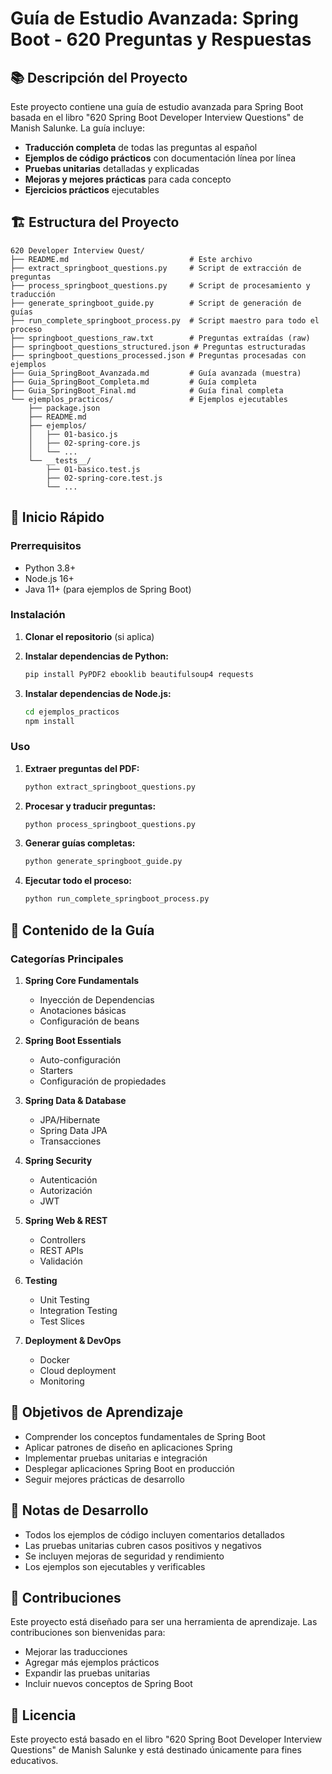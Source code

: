 # Guía de Estudio Avanzada: Spring Boot - 620 Preguntas y Respuestas

## 📚 Descripción del Proyecto

Este proyecto contiene una guía de estudio avanzada para Spring Boot basada en el libro "620 Spring Boot Developer Interview Questions" de Manish Salunke. La guía incluye:

- **Traducción completa** de todas las preguntas al español
- **Ejemplos de código prácticos** con documentación línea por línea
- **Pruebas unitarias** detalladas y explicadas
- **Mejoras y mejores prácticas** para cada concepto
- **Ejercicios prácticos** ejecutables

## 🏗️ Estructura del Proyecto

```
620 Developer Interview Quest/
├── README.md                           # Este archivo
├── extract_springboot_questions.py     # Script de extracción de preguntas
├── process_springboot_questions.py     # Script de procesamiento y traducción
├── generate_springboot_guide.py        # Script de generación de guías
├── run_complete_springboot_process.py  # Script maestro para todo el proceso
├── springboot_questions_raw.txt        # Preguntas extraídas (raw)
├── springboot_questions_structured.json # Preguntas estructuradas
├── springboot_questions_processed.json # Preguntas procesadas con ejemplos
├── Guia_SpringBoot_Avanzada.md         # Guía avanzada (muestra)
├── Guia_SpringBoot_Completa.md         # Guía completa
├── Guia_SpringBoot_Final.md            # Guía final completa
└── ejemplos_practicos/                 # Ejemplos ejecutables
    ├── package.json
    ├── README.md
    ├── ejemplos/
    │   ├── 01-basico.js
    │   ├── 02-spring-core.js
    │   └── ...
    └── __tests__/
        ├── 01-basico.test.js
        ├── 02-spring-core.test.js
        └── ...
```

## 🚀 Inicio Rápido

### Prerrequisitos
- Python 3.8+
- Node.js 16+
- Java 11+ (para ejemplos de Spring Boot)

### Instalación

1. **Clonar el repositorio** (si aplica)
2. **Instalar dependencias de Python:**
   ```bash
   pip install PyPDF2 ebooklib beautifulsoup4 requests
   ```

3. **Instalar dependencias de Node.js:**
   ```bash
   cd ejemplos_practicos
   npm install
   ```

### Uso

1. **Extraer preguntas del PDF:**
   ```bash
   python extract_springboot_questions.py
   ```

2. **Procesar y traducir preguntas:**
   ```bash
   python process_springboot_questions.py
   ```

3. **Generar guías completas:**
   ```bash
   python generate_springboot_guide.py
   ```

4. **Ejecutar todo el proceso:**
   ```bash
   python run_complete_springboot_process.py
   ```

## 📖 Contenido de la Guía

### Categorías Principales

1. **Spring Core Fundamentals**
   - Inyección de Dependencias
   - Anotaciones básicas
   - Configuración de beans

2. **Spring Boot Essentials**
   - Auto-configuración
   - Starters
   - Configuración de propiedades

3. **Spring Data & Database**
   - JPA/Hibernate
   - Spring Data JPA
   - Transacciones

4. **Spring Security**
   - Autenticación
   - Autorización
   - JWT

5. **Spring Web & REST**
   - Controllers
   - REST APIs
   - Validación

6. **Testing**
   - Unit Testing
   - Integration Testing
   - Test Slices

7. **Deployment & DevOps**
   - Docker
   - Cloud deployment
   - Monitoring

## 🎯 Objetivos de Aprendizaje

- Comprender los conceptos fundamentales de Spring Boot
- Aplicar patrones de diseño en aplicaciones Spring
- Implementar pruebas unitarias e integración
- Desplegar aplicaciones Spring Boot en producción
- Seguir mejores prácticas de desarrollo

## 📝 Notas de Desarrollo

- Todos los ejemplos de código incluyen comentarios detallados
- Las pruebas unitarias cubren casos positivos y negativos
- Se incluyen mejoras de seguridad y rendimiento
- Los ejemplos son ejecutables y verificables

## 🤝 Contribuciones

Este proyecto está diseñado para ser una herramienta de aprendizaje. Las contribuciones son bienvenidas para:

- Mejorar las traducciones
- Agregar más ejemplos prácticos
- Expandir las pruebas unitarias
- Incluir nuevos conceptos de Spring Boot

## 📄 Licencia

Este proyecto está basado en el libro "620 Spring Boot Developer Interview Questions" de Manish Salunke y está destinado únicamente para fines educativos. 